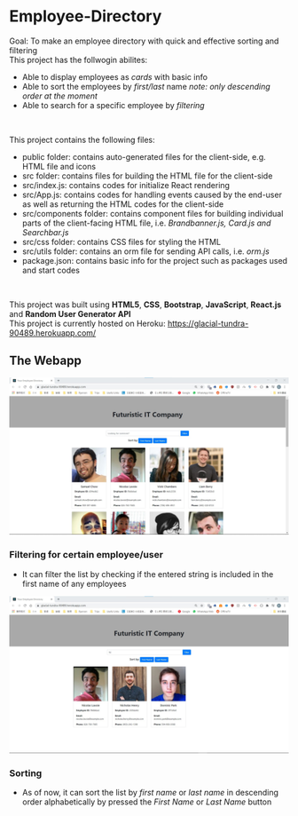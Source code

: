# Employee-Directory
Goal: To make an employee directory with quick and effective sorting and filtering<br>
This project has the follwogin abilites:
- Able to display employees as *cards* with basic info
- Able to sort the employees by *first/last* name *note: only descending order at the moment*
- Able to search for a specific employee by *filtering*

<br>

This project contains the following files:
- public folder: contains auto-generated files for the client-side, e.g. HTML file and icons
- src folder: contains files for building the HTML file for the client-side
- src/index.js: contains codes for initialize React rendering
- src/App.js: contains codes for handling events caused by the end-user as well as returning the HTML codes for the client-side
- src/components folder: contains component files for building individual parts of the client-facing HTML file, i.e. *Brandbanner.js, Card.js and Searchbar.js*
- src/css folder: contains CSS files for styling the HTML
- src/utils folder: contains an orm file for sending API calls, i.e. *orm.js*
- package.json: contains basic info for the project such as packages used and start codes

<br>

This project was built using **HTML5**, **CSS**, **Bootstrap**, **JavaScript**, **React.js** and **Random User Generator API**<br>
This project is currently hosted on Heroku: https://glacial-tundra-90489.herokuapp.com/

## The Webapp
<img src="./img/readme/index.jpg" alt="Page showcase" style="margin-left: auto; margin-right: auto" />

### Filtering for certain employee/user
- It can filter the list by checking if the entered string is included in the first name of any employees
<img src="./img/readme/filtering.jpg" alt="Filtering showcase" style="margin-left: auto; margin-right: auto" />

### Sorting
- As of now, it can sort the list by *first name* or *last name* in descending order alphabetically by pressed the *First Name* or *Last Name* button